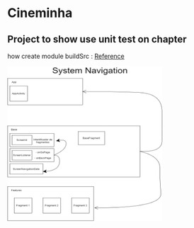 # Cineminha
## Project to show use unit test on chapter
how create module buildSrc : [Reference](https://docs.gradle.org/current/userguide/organizing_gradle_projects.html#sec:build_sources)

<img src="/doc/media/system_navigation.png" alt="ARC" style="height: 350px; width:350px;"/>